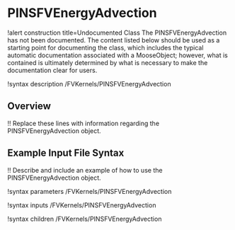 # PINSFVEnergyAdvection

!alert construction title=Undocumented Class
The PINSFVEnergyAdvection has not been documented. The content listed below should be used as a starting point for
documenting the class, which includes the typical automatic documentation associated with a
MooseObject; however, what is contained is ultimately determined by what is necessary to make the
documentation clear for users.

!syntax description /FVKernels/PINSFVEnergyAdvection

## Overview

!! Replace these lines with information regarding the PINSFVEnergyAdvection object.

## Example Input File Syntax

!! Describe and include an example of how to use the PINSFVEnergyAdvection object.

!syntax parameters /FVKernels/PINSFVEnergyAdvection

!syntax inputs /FVKernels/PINSFVEnergyAdvection

!syntax children /FVKernels/PINSFVEnergyAdvection
